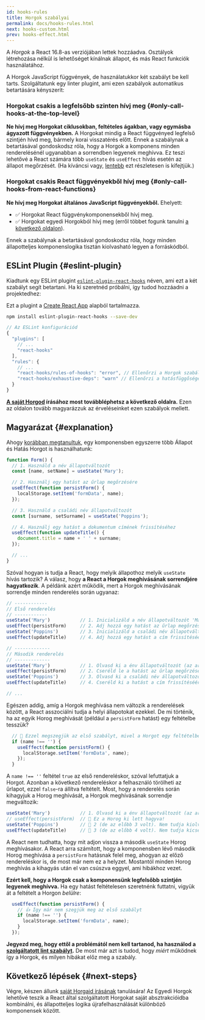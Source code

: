 ```yaml
---
id: hooks-rules
title: Horgok szabályai
permalink: docs/hooks-rules.html
next: hooks-custom.html
prev: hooks-effect.html
---
```


A *Horgok* a React 16.8-as verziójában lettek hozzáadva. Osztályok létrehozása nélkül is lehetőséget kínálnak állapot, és más React funkciók használatához.

A Horgok JavaScript függvények, de használatukkor két szabályt be kell tarts. Szolgáltatunk egy linter plugint, ami ezen szabályok automatikus betartására kényszerít:

### Horgokat csakis a legfelsőbb szinten hívj meg {#only-call-hooks-at-the-top-level}

**Ne hívj meg Horgokat ciklusokban, feltételes ágakban, vagy egymásba ágyazott függvényekben.** A Horgokat mindig a React függvényed legfelső szintjén hívd meg, bármely korai visszatérés előtt. Ennek a szabálynak a betartásával gondoskodsz róla, hogy a Horgok a komponens minden renderelésénél ugyanabban a sorrendben legyenek meghívva. Ez teszi lehetővé a React számára több `useState` és `useEffect` hívás esetén az állapot megőrzését. (Ha kíváncsi vagy, [lentebb](#explanation) ezt részletesen is kifejtjük.)

### Horgokat csakis React függvényekből hívj meg {#only-call-hooks-from-react-functions}

**Ne hívj meg Horgokat általános JavaScript függvényekből.** Ehelyett:

* ✅ Horgokat React függvénykomponensekből hívj meg.
* ✅ Horgokat egyedi Horgokból hívj meg (erről többet fogunk tanulni [a következő oldalon](/docs/hooks-custom.html)).

Ennek a szabálynak a betartásával gondoskodsz róla, hogy minden állapotteljes komponenslogika tisztán kiolvasható legyen a forráskódból.

## ESLint Plugin {#eslint-plugin}

Kiadtunk egy ESLint plugint [`eslint-plugin-react-hooks`](https://www.npmjs.com/package/eslint-plugin-react-hooks) néven, ami ezt a két szabályt segít betartani. Ha ki szeretnéd próbálni, így tudod hozzáadni a projektedhez:

Ezt a plugint a [Create React App](/docs/create-a-new-react-app.html#create-react-app) alapból tartalmazza.

```bash
npm install eslint-plugin-react-hooks --save-dev
```

```js
// Az ESLint konfigurációd
{
  "plugins": [
    // ...
    "react-hooks"
  ],
  "rules": {
    // ...
    "react-hooks/rules-of-hooks": "error", // Ellenőrzi a Horgok szabályainak betartását
    "react-hooks/exhaustive-deps": "warn" // Ellenőrzi a hatásfüggőségeket
  }
}
```

**[A saját Horgod](/docs/hooks-custom.html) írásához most továbbléphetsz a következő oldalra.** Ezen az oldalon tovább magyarázzuk az érveléseinket ezen szabályok mellett.

## Magyarázat {#explanation}

Ahogy [korábban megtanultuk](/docs/hooks-state.html#tip-using-multiple-state-variables), egy komponensben egyszerre több Állapot és Hatás Horgot is használhatunk:

```js
function Form() {
  // 1. Használd a név állapotváltozót
  const [name, setName] = useState('Mary');

  // 2. Használj egy hatást az űrlap megőrzésére
  useEffect(function persistForm() {
    localStorage.setItem('formData', name);
  });

  // 3. Használd a családi név állapotváltozót
  const [surname, setSurname] = useState('Poppins');

  // 4. Használj egy hatást a dokumentum címének frissítéséhez
  useEffect(function updateTitle() {
    document.title = name + ' ' + surname;
  });

  // ...
}
```

Szóval hogyan is tudja a React, hogy melyik állapothoz melyik `useState` hívás tartozik? A válasz, hogy **a React a Horgok meghívásának sorrendjére hagyatkozik**. A példánk azért működik, mert a Horgok meghívásának sorrendje minden renderelés során ugyanaz:

```js
// ------------
// Első renderelés
// ------------
useState('Mary')           // 1. Inicializáld a név állapotváltozót 'Mary'-vel
useEffect(persistForm)     // 2. Adj hozzá egy hatást az űrlap megőrzéséért
useState('Poppins')        // 3. Inicializáld a családi név állapotváltozót 'Poppins'-szal
useEffect(updateTitle)     // 4. Adj hozzá egy hatást a cím frissítéséért

// -------------
// Második renderelés
// -------------
useState('Mary')           // 1. Olvasd ki a énv állapotváltozót (az argumentum ignorálva van)
useEffect(persistForm)     // 2. Cseréld le a hatást az űrlap megőrzéséért
useState('Poppins')        // 3. Olvasd ki a családi név állapotváltozót (az argumentum ignorálva van)
useEffect(updateTitle)     // 4. Cseréld ki a hatást a cím frissítéséért

// ...
```

Egészen addig, amíg a Horgok meghívása nem változik a renderelések között, a React asszociálni tudja a helyi állapotokat ezekkel. De mi történik, ha az egyik Horog meghívását (például a `persistForm` hatást) egy feltételbe tesszük?

```js
  // 🔴 Ezzel megszegjük az első szabályt, mivel a Horgot egy feltételben használjuk
  if (name !== '') {
    useEffect(function persistForm() {
      localStorage.setItem('formData', name);
    });
  }
```

A `name !== ''` feltétel `true` az első rendereléskor, szóval lefuttatjuk a Horgot. Azonban a következő rendereléskor a felhasználó törölheti az űrlapot, ezzel `false`-ra állítva feltételt. Most, hogy a renderelés során kihagyjuk a Horog meghívását, a Horgok meghívásának sorrendje megváltozik:

```js
useState('Mary')           // 1. Olvasd ki a énv állapotváltozót (az argumentum ignorálva van)
// useEffect(persistForm)  // 🔴 Ez a Horog ki lett hagyva!
useState('Poppins')        // 🔴 2 (de az előbb 3 volt). Nem tudja kiolvasni a családi név állapotváltozót
useEffect(updateTitle)     // 🔴 3 (de az előbb 4 volt). Nem tudja kicserélni a hatást
```

A React nem tudhatta, hogy mit adjon vissza a második `useState` Horog meghívásakor. A React arra számított, hogy a komponensben lévő második Horog meghívása a `persistForm` hatásnak felel meg, ahogyan az előző rendereléskor is, de most már nem ez a helyzet. Mostantól minden Horog meghívás a kihagyás után el van csúszva eggyel, ami hibákhoz vezet.

**Ezért kell, hogy a Horgok csak a komponensünk legfelsőbb szintjén legyenek meghívva.** Ha egy hatást feltételesen szeretnénk futtatni, vigyük át a feltételt a Horgon *belülre*:

```js
  useEffect(function persistForm() {
    // 👍 Így már nem szegjük meg az első szabályt
    if (name !== '') {
      localStorage.setItem('formData', name);
    }
  });
```

**Jegyezd meg, hogy ettől a problémától nem kell tartanod, ha használod a [szolgáltatott lint szabályt](https://www.npmjs.com/package/eslint-plugin-react-hooks).** De most már azt is tudod, hogy *miért* működnek így a Horgok, és milyen hibákat előz meg a szabály.

## Következő lépések {#next-steps}

Végre, készen állunk [saját Horgaid írásának](/docs/hooks-custom.html) tanulására! Az Egyedi Horgok lehetővé teszik a React által szolgáltatott Horgokat saját absztrakcióidba kombinálni, és állapotteljes logika újrafelhasználását különböző komponensek között.
